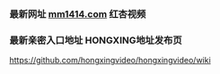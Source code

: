 ### 最新网址 [mm1414.com](http://www.mm1414.com/?hongxingshipin) 红杏视频
### 最新亲密入口地址 HONGXING地址发布页

https://github.com/hongxingvideo/hongxingvideo/wiki
